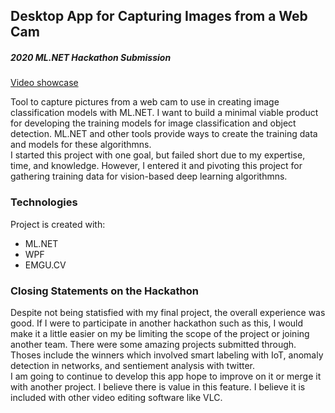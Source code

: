 
## Desktop App for Capturing Images from a Web Cam
##### 2020 ML.NET Hackathon Submission

[Video showcase](https://youtu.be/k5tZmwdKqAQ)

Tool to capture pictures from a web cam to use in creating image classification models with
ML.NET. I want to build a minimal viable product for developing the training models for image classification 
and object detection. ML.NET and other tools provide ways to create the training data and models for these
algorithmns.  
I started this project with one goal, but failed short due to my expertise, time, and knowledge. However, I 
entered it and pivoting this project for gathering training data for vision-based deep learning algorithmns.    

### Technologies
Project is created with:
* ML.NET
* WPF
* EMGU.CV

### Closing Statements on the Hackathon 
Despite not being statisfied with my final project, the overall experience was good. If I were
to participate in another hackathon such as this, I would make it a little easier on my be limiting the
scope of the project or joining another team. There were some amazing projects submitted through. Thoses 
include the winners which involved smart labeling with IoT, anomaly detection in networks, 
and sentiement analysis with twitter.  
I am going to continue to develop this app hope to improve on it or merge it with another project. I 
believe there is value in this feature. I believe it is included with other video editing software like VLC. 

